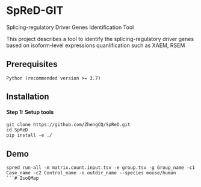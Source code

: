 # SpReD-GIT 
Splicing-regulatory Driver Genes Identification Tool

This project describes a tool to identify the splicing-regulatory driver genes based on isoform-level expressions quanlification such as XAEM, RSEM

## Prerequisites
```
Python (recommended version >= 3.7)
```

## Installation

#### Step 1: Setup tools
```
git clone https://github.com/ZhengCQ/SpReD.git
cd SpReD
pip install -e ./
```


## Demo
```
spred run-all -m matrix.count.input.tsv -e group.tsv -g Group_name -c1 Case_name -c2 Control_name -o outdir_name --species mouse/human
```# IsoQMap

